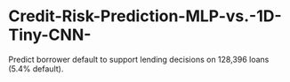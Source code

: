 # Credit-Risk-Prediction-MLP-vs.-1D-Tiny-CNN-
Predict borrower default to support lending decisions on 128,396 loans (5.4% default).
